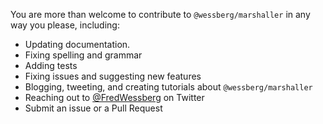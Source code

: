 You are more than welcome to contribute to `@wessberg/marshaller` in any way you please, including:

- Updating documentation.
- Fixing spelling and grammar
- Adding tests
- Fixing issues and suggesting new features
- Blogging, tweeting, and creating tutorials about `@wessberg/marshaller`
- Reaching out to [@FredWessberg](https://twitter.com/FredWessberg) on Twitter
- Submit an issue or a Pull Request
